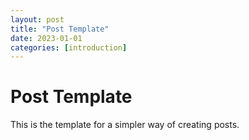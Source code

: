 ```yaml
---
layout: post
title: "Post Template"
date: 2023-01-01
categories: [introduction]
---
```


# Post Template
This is the template for a simpler way of creating posts.
